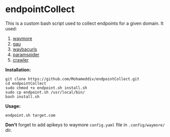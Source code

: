 # endpointCollect

This is a custom bash script used to collect endpoints for a given domain. It used:
1. [waymore](https://github.com/xnl-h4ck3r/waymore)
2. [gau](https://github.com/lc/gau)
3. [waybacurls](https://github.com/tomnomnom/waybackurls)
4. [paramspider](https://github.com/devanshbatham/ParamSpider)
5. [crawler](https://github.com/mrxdevil404/crawler)


**Installation:**
```
git clone https://github.com/Mohameddiv/endpointCollect.git
cd endpointCollect
sudo chmod +x endpoint.sh install.sh
sudo cp endpoint.sh /usr/local/bin/
bash install.sh
```

**Usage:**
```
endpoint.sh target.com
```
**Don't** forget to add apikeys to waymore `config.yaml` file in `.config/waymore/` dir.

